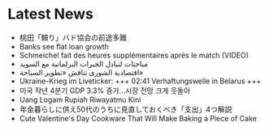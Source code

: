 # Latest News
-  桃田「頼り」バド協会の前途多難
-  Banks see flat loan growth
-  Schmeichel fait des heures supplémentaires après le match (VIDEO)
-  مباحثات لتبادل الخبرات البرلمانية مع السويد
-  اقتصادية الشورى تناقش «تطوير السياحة»
-  Ukraine-Krieg im Liveticker: +++ 02:41 Verhaftungswelle in Belarus +++
-  미국 작년 4분기 GDP 3.3% 증가...시장 전망 크게 웃돌아
-  Uang Logam Rupiah Riwayatmu Kini
-  年金暮らしに供え50代のうちに見直しておくべき「支出」4つ解説
-  Cute Valentine's Day Cookware That Will Make Baking a Piece of Cake
